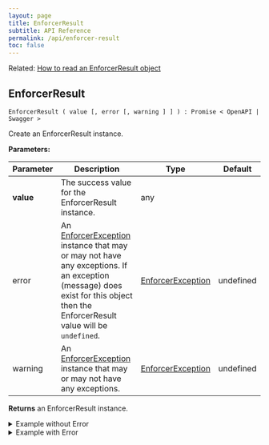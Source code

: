 ```yaml
---
layout: page
title: EnforcerResult
subtitle: API Reference
permalink: /api/enforcer-result
toc: false
---
```


Related: [How to read an EnforcerResult object](../guide/enforcer-result)

## EnforcerResult

`EnforcerResult ( value [, error [, warning ] ] ) : Promise < OpenAPI | Swagger >`

Create an EnforcerResult instance.

**Parameters:**

| Parameter | Description | Type | Default |
| --------- | ----------- | ---- | ------- |
| **value** | The success value for the EnforcerResult instance. | any | |
| error | An [EnforcerException](./enforcer-exception) instance that may or may not have any exceptions. If an exception (message) does exist for this object then the EnforcerResult value will be `undefined`. | [EnforcerException](./enforcer-exception) | undefined |
| warning | An [EnforcerException](./enforcer-exception) instance that may or may not have any exceptions. | [EnforcerException](./enforcer-exception) | undefined |

**Returns** an EnforcerResult instance.

<details><summary bold>Example without Error</summary>
<div>

```js
const { Exception, Result } = require('openapi-enforcer')
const error = new Exception('Exception header')
const warning = new Exception('Exception header')

const [ val, err, warn ] = new Result('Hello', error, warning)
console.log(err)      // undefined
console.log(val)      // 'Hello'
console.log(warning)  // undefined
```

</div>
</details>

<details><summary bold>Example with Error</summary>
<div>

```js
const { Exception, Result } = require('openapi-enforcer')
const error = new Exception('Exception header')
error.message('An error')
const warning = new Exception('Exception header')

const [ val, err, warn ] = new Result('Hello', error, warning)
console.log(err)      // Exception header
                      //   An error
console.log(val)      // undefined because the EnforcerException had a message
console.log(warning)  // undefined
```

</div>
</details>
